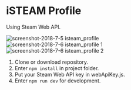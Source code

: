 # iSTEAM Profile
Using Steam Web API.

![screenshot-2018-7-5 isteam_profile](https://user-images.githubusercontent.com/35805922/42316212-e856aa8c-8051-11e8-8895-a6a1176a7653.png)
![screenshot-2018-7-6 isteam_profile 1](https://user-images.githubusercontent.com/35805922/42394343-7ad74a18-8162-11e8-8743-2ceb9a390217.png)
![screenshot-2018-7-6 isteam_profile 2](https://user-images.githubusercontent.com/35805922/42394354-85ab538a-8162-11e8-9785-0f0f528b5967.png)


1. Clone or download repository.
2. Enter <code>npm install</code> in project folder.
3. Put your Steam Web API key in webApiKey.js.
4. Enter <code>npm run dev</code> for development.